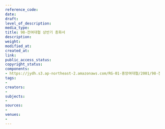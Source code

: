 ```yaml
---
reference_code: 
date: 
draft: 
level_of_description: 
media_type: 
title: 98-전여대협 상반기 총화서
description: 
weight: 
modified_at: 
created_at: 
link: 
public_access_status: 
copyright_status: 
components:
- https://jydh.s3.ap-northeast-2.amazonaws.com/RG-01-중앙여대협/2001/98-전여대협+상반기+총화서.pdf
tags:
- 
creators:
- 
subjects:
- 
sources:
- 
venues:
- 
---
```

